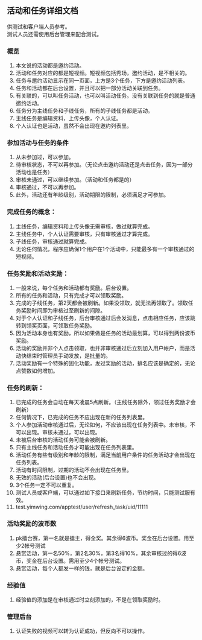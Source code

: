 
## 活动和任务详细文档

供测试和客户端人员参考。  
测试人员还需使用后台管理来配合测试。

### 概览
1. 本文说的活动都是邀约活动。
1. 活动和任务对应的都是短视频。短视频包括秀场，邀约活动，是不相关的。
1. 任务与邀约活动显示在同一页面，上方是3个任务，下方是邀约活动列表。
1. 任务和活动都在后台设置，并且可以把一部分活动关联到任务。
1. 有关联的，可以叫任务活动，也可以叫活动任务。没有关联到任务的就是普通邀约活动。
1. 任务分为主线任务和子线任务，所有的子线任务都是活动。
1. 主线任务是编辑资料，上传头像，个人认证。
1. 个人认证也是活动，虽然不会出现在邀约列表里。

### 参加活动与任务的条件
1. 从未参加过，可以参加。
1. 待审核状态，不可以再参加。（无论点击邀约活动还是点击任务，因为一部分活动也是任务）
1. 审核未通过，可以继续参加。（活动和任务都是的）
1. 审核通过，不可以再参加。
1. 此外，活动还有年龄级别，活动期限的限制，必须满足才可参加。

### 完成任务的概念：
1. 主线任务，编辑资料和上传头像无需审核，做过就算完成。
1. 主线任务中，个人认证需要审核，只有审核通过才算完成。
1. 子线任务，审核通过就算完成。
1. 无论任何情况，程序应确保1个用户在1个活动中，只能最多有一个审核通过的短视频。

### 任务奖励和活动奖励：
1. 一般来说，每个任务和活动都有奖励。后台设置。
1. 所有的任务和活动，只有完成才可以领取奖励。
1. 完成的子线任务，第2天都会被刷新。如果没领取，就无法再领取了。领取任务奖励时间即为审核过至刷新的间隙。
1. 对于个人认证和子线任务，后台审核通过后会发消息，点击相应任务，应该跳转到领奖页面，可领取任务奖励。
1. 因为活动本身也有奖励，所以如果做是任务的活动最划算，可以得到两份波币奖励。
1. 活动的奖励并非个人点击领取，也并非审核通过后立刻加入用户帐户，而是活动快结束时管理员手动发放，是批量的。
1. 活动奖励有一个特殊的固化功能，发过奖励的活动，排名应该是确定的，无论点赞数如何增加。

### 任务的刷新：
1. 已完成的任务会自动在每天凌晨5点刷新。（主线任务除外，领过任务奖励才会刷新）
1. 任何情况下，已完成的任务不应出现在新的任务列表里。
1. 个人参加活动审核通过后，无论如何，不应该出现在任务列表中。未审核，不可以出现。审核未通过，可以出现。
1. 未被后台审核的活动任务可能会被刷新。
1. 只有主线任务和活动任务才可能出现在任务列表里。
1. 活动任务有些有级别和年龄的限制，满足当前用户条件的任务活动才会出现在任务列表。
1. 活动有时间限制，过期的活动不会出现在任务里。
1. 无效的活动(后台设置)也不会出现。
1. 3个任务一定不可以重复。
1. 测试人员或客户端，可以通过如下接口来刷新任务，节约时间，只能测试服有效。
1. test.yimwing.com/apptest/user/refresh_task/uid/11111

### 活动奖励的波币数
1. pk擂台赛，第一名就是擂主，得全奖。其余得6波币。奖金在后台设置。用至少2帐号测试
1. 悬赏活动，第一名50%，第2名30%，第3名得10%，其余审核过的得6波币，奖金在后台设置。需用至少4个帐号测试。
1. 悬赏活动，每个人都发一样的钱，就是后台设定的金额。

### 经验值
1. 经验值的添加是在审核通过时立刻添加的，不是在领取奖励时。

### 管理后台
1. 认证失败的视频可以转为认证成功，但反向不可以操作。


